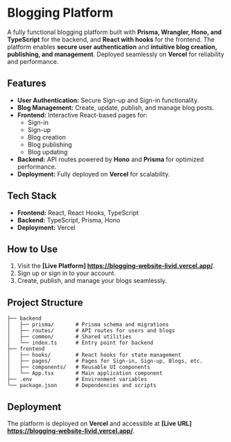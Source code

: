 # Blogging Platform

A fully functional blogging platform built with **Prisma, Wrangler, Hono, and TypeScript** for the backend, and **React with hooks** for the frontend. The platform enables **secure user authentication** and **intuitive blog creation, publishing, and management**. Deployed seamlessly on **Vercel** for reliability and performance.

## Features

- **User Authentication:** Secure Sign-up and Sign-in functionality.
- **Blog Management:** Create, update, publish, and manage blog posts.
- **Frontend:** Interactive React-based pages for:
  - Sign-in
  - Sign-up
  - Blog creation
  - Blog publishing
  - Blog updating
- **Backend:** API routes powered by **Hono** and **Prisma** for optimized performance.
- **Deployment:** Fully deployed on **Vercel** for scalability.

## Tech Stack

- **Frontend:** React, React Hooks, TypeScript
- **Backend:** TypeScript, Prisma, Hono
- **Deployment:** Vercel

## How to Use

1. Visit the **[Live Platform] https://blogging-website-livid.vercel.app/**.
2. Sign up or sign in to your account.
3. Create, publish, and manage your blogs seamlessly.

## Project Structure

```
├── backend
│   ├── prisma/       # Prisma schema and migrations
│   ├── routes/       # API routes for users and blogs
│   ├── common/       # Shared utilities
│   └── index.ts      # Entry point for backend
├── frontend
│   ├── hooks/        # React hooks for state management
│   ├── pages/        # Pages for Sign-in, Sign-up, Blogs, etc.
│   ├── components/   # Reusable UI components
│   └── App.tsx       # Main application component
├── .env              # Environment variables
└── package.json      # Dependencies and scripts
```

## Deployment

The platform is deployed on **Vercel** and accessible at **[Live URL] https://blogging-website-livid.vercel.app/**.



